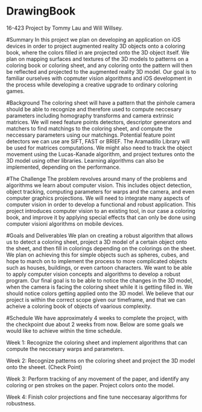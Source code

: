 # DrawingBook
16-423 Project by Tommy Lau and Will Willsey.

#Summary
In this  project we plan on developing an application on iOS devices in order to project augmented reality 3D objects onto a coloring book, where the colors filled in are projected onto the 3D object itself. We plan on mapping surfaces and textures of the 3D models to patterns on a coloring book or coloring sheet, and any coloring onto the pattern will then be reflected and projected to the augmented reality 3D model. Our goal is to familiar ourselves with copmuter vision algorithms and iOS development in the process while developing a creative upgrade to ordinary coloring games.

#Background
The coloring sheet will have a pattern that the pinhole camera should be able to recognize and therefore used to compute neccesary parameters including homography transforms and camera extrinsic matrices. We will need feature points detectors, descriptor generators and matchers to find matchings to the coloring sheet, and compute the neccessary parameters using our matchings. Potential feature point detectors we can use are SIFT, FAST or BRIEF. The Aramadillo Library will be used for matrices computations. We might also need to track the object movement using the Lucas-Kanade algorithm, and project textures onto the 3D model using other libraries. Learning algorithms can also be implemented, depending on the performance.

#The Challenge
The problem revolves around many of the problems and algorithms we learn about computer vision. This includes object detection, object tracking, computing parameters for warps and the camera, and even computer graphics projections. We will need to integrate many aspects of computer vision in order to develop a functional and robust application. This project introduces computer vision to an existing tool, in our case a coloring book, and improve it by applying special effects that can only be done using computer visioni algorithms on mobile devices.

#Goals and Deliverables
We plan on creating a robust algorithm that allows us to detect a coloring sheet, project a 3D model of a certain object onto the sheet, and then fill in colorings depending on the colorings on the sheet. We plan on achieving this for simple objects such as spheres, cubes, and hope to march on to implement the process to more complicated objects such as houses, buildings, or even cartoon characters. We want to be able to apply computer vision concepts and algorithms to develop a robust program. Our final goal is to be able to notice the changes in the 3D model, when the camera is facing the coloring sheet while it is getting filled in. We should notice colors getting applied onto the 3D model. We believe that our project is within the correct scope given our timeframe, and that we can  acheive a coloring book of objects of vaarious complexity.

#Schedule
We have approximately 4 weeks to complete the project, with the checkpoint due about 2 weeks from now. Below are some goals we would like to achieve within the time schedule.

Week 1: Recognize the coloring sheet and implement algorithms that can compute the neccesary warps and parameters.

Week 2: Recognize patterns on the coloring sheet and project the 3D model onto the sheeet. (Check Point)

Week 3: Perform tracking of any movement of the paper, and identify any coloring or pen strokes on the paper. Project colors onto the model.

Week 4: Finish color projections and fine tune neccesaray algorithms for robustness. 
